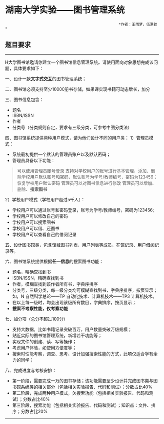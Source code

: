 # 湖南大学实验——图书管理系统
														*作者：王雨梦，伍淇铨*

## 题目要求 
----
H大学图书馆邀请你建立一个图书馆信息管理系统。请使用面向对象思想完成该问题，具体要求如下：

一、设计一款**文字式交互**的图书管理系统；

二、图书馆必须支持至少10000册书存储，如果课实现书籍可动态增长，加分

三、图书信息包含：
 * 题名
 * ISBN/ISSN
 * 作者
 * 分类号（分类规则自定，要求有三级分类，可参考中图分类法）

四、图书馆系统提供两种用户模式，请为他们设计不同的用户类：
1）管理员模式：
* 系统最初提供一个默认的管理员账户以及默认密码；
* 管理员具备以下功能：
> 可以使用管理员账号登录
> 支持对学校用户的账号进行基本管理，添加、删除学校用户默认账号和密码，默认账号为学号/教师编号，密码为123456；恢复学校用户默认密码
> 管理员可以对图书信息进行修改
> 管理员可以增加、删除、**搜索图书**

2）学校用户模式（学校用户超过5千人）：
* 学校用户可以通过账号和密码登录，账号为学号/教师编号，密码为123456;
* 学校用户可以修改自己的密码
* 学校用户可以搜索图书
* 学校用户可以借、还图书
* 学校用户可以查看自己的借阅记录

五、设计图书馆类，包含馆藏图书列表、用户列表等成员、在馆记录、用户借阅记录等。

六、图书馆系统提供根据**任一信息**的搜索图书功能：
* 题名，精确查找到书
* ISBN/ISSN，精确查找到书
* 作者，模糊查找到该作者所有书，字典序排序
* 分类号，三级分类，每一级分类均可模糊查找到书，字典序排序，按页显示；如，N 自然科学总论——TP 自动化技术、计算机技术——TP3 计算机技术。
* 在以上每一级时，均会出现该级所有数目，字典排序，按页显示；
* **搜索不考察性能，仅考察功能**

七、加分项（总分不超过100分）
* 支持大数据，比如书籍记录突破百万，用户数量突破万级规模；
* 贴近实际的图书馆管理系统，新增若干功能等；
* 实现文件的创建、读、写等操作；
* 考虑用户体验，如使用方便度等；
* 搜索时性能考察，调查、思考、设计加强搜索性能的方式，此项仅适合学有余力的同学；
 
八、完成进度与考核安排：
* 第一阶段，需要完成一万的图书存储；该功能需要至少设计并完成图书类与图书馆系统类的相关部分（包括相关实验报告、代码和测试）；分数占比40%
* 第二阶段，完成两种用户模式，欠搜索功能（包括相关实验报告、代码和测试）；分数占比40%
* 第三阶段，搜索功能（包括相关实验报告、代码和测试）；知识点：文件、排序；分数占比20%
---



